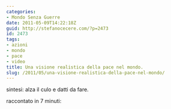 ```yaml
---
categories:
- Mondo Senza Guerre
date: 2011-05-09T14:22:18Z
guid: http://stefanocecere.com/?p=2473
id: 2473
tags:
- azioni
- mondo
- pace
- video
title: Una visione realistica della pace nel mondo.
slug: /2011/05/una-visione-realistica-della-pace-nel-mondo/
---
```


sintesi: alza il culo e datti da fare.

raccontato in 7 minuti: